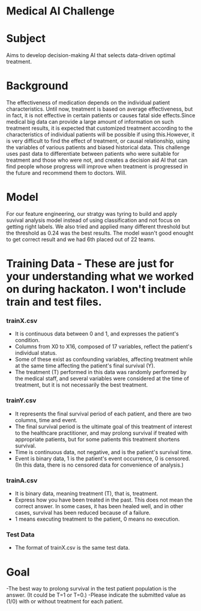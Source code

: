 # Medical AI Challenge

# Subject
Aims to develop decision-making AI that selects data-driven optimal treatment.

# Background
The effectiveness of medication depends on the individual patient characteristics. Until now, treatment is based on average effectiveness, but in fact, it is not effective in certain patients or causes fatal side effects.Since medical big data can provide a large amount of information on such treatment results, it is expected that customized treatment according to the characteristics of individual patients will be possible if using this.However, it is very difficult to find the effect of treatment, or causal relationship, using the variables of various patients and biased historical data. This challenge uses past data to differentiate between patients who were suitable for treatment and those who were not, and creates a decision aid AI that can find people whose progress will improve when treatment is progressed in the future and recommend them to doctors. Will.

# Model 

For our feature engineering, our stratgy was tyring to build and apply suvival analysis model instead of using classification and not focus on getting right labels. We also tried and applied many different threshold but the threshold as 0.24 was the best results. The model wasn't good enought to get correct result and we had 6th placed out of 22 teams.


# Training Data - These are just for your understanding what we worked on during hackaton. I won't include train and test files. 

### trainX.csv
-	It is continuous data between 0 and 1, and expresses the patient's condition.
-	Columns from X0 to X16, composed of 17 variables, reflect the patient's individual status.
-	Some of these exist as confounding variables, affecting treatment while at the same time affecting the patient's final survival (Y).
-	The treatment (T) performed in this data was randomly performed by the medical staff, and several variables were considered at the time of treatment, but it is not necessarily the best treatment.

### trainY.csv
-	It represents the final survival period of each patient, and there are two columns, time and event.
-	The final survival period is the ultimate goal of this treatment of interest to the healthcare practitioner, and may prolong survival if treated with appropriate patients, but for some patients this treatment shortens survival.
-	Time is continuous data, not negative, and is the patient's survival time.
-	Event is binary data, 1 is the patient's event occurrence, 0 is censored. (In this data, there is no censored data for convenience of analysis.)	

### trainA.csv
-	It is binary data, meaning treatment (T), that is, treatment.
-	Express how you have been treated in the past. This does not mean the correct answer. In some cases, it has been healed well, and in other cases, survival has been reduced because of a failure.
-	1 means executing treatment to the patient, 0 means no execution.

### Test Data
-	The format of trainX.csv is the same test data.

# Goal
-The best way to prolong survival in the test patient population is the answer. (It could be T=1 or T=0.)
-Please indicate the submitted value as (1/0) with or without treatment for each patient.
